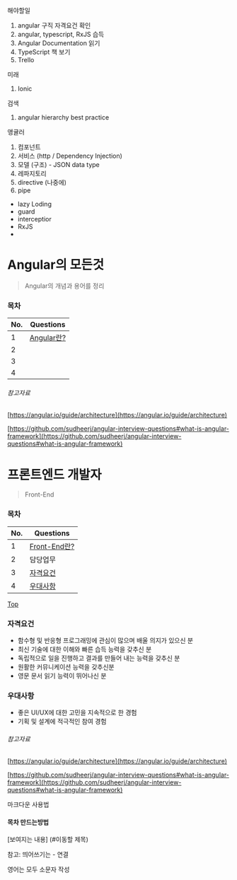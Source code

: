 

해야할일

1. angular 구직 자격요건 확인
2. angular, typescript, RxJS 습득
3. Angular Documentation 읽기
4. TypeScript 책 보기
5. Trello 

미래

1. Ionic



검색

1. angular hierarchy best practice



앵귤러

1. 컴포넌트
2. 서비스 (http / Dependency Injection)
3. 모델 (구조) - JSON data type
4. 레파지토리
5. directive (나중에)
6. pipe



- lazy Loding
- <auth> guard
- interceptior
- RxJS
- ​         

# Angular의 모든것

>Angular의 개념과 용어를 정리

### 목차

| No.  | Questions                      |
| ---- | ------------------------------ |
| 1    | [Angular란?](#what-is-angular) |
| 2    |                                |
| 3    |                                |
| 4    |                                |





###### 참고자료

[https://angular.io/guide/architecture](https://angular.io/guide/architecture)

[https://github.com/sudheerj/angular-interview-questions#what-is-angular-framework](https://github.com/sudheerj/angular-interview-questions#what-is-angular-framework)





# 프론트엔드 개발자

> Front-End

### 목차

| No.  | Questions                         |
| ---- | --------------------------------- |
| 1    | [Front-End란?](#what-is-FrontEnd) |
| 2    | 담당업무                          |
| 3    | [자격요건](#자격요건)             |
| 4    | [우대사항](#우대사항)             |



[Top](#목차)

### 자격요건

- 함수형 및 반응형 프로그래밍에 관심이 많으며 배울 의지가 있으신 분
- 최신 기술에 대한 이해와 빠른 습득 능력을 갖추신 분
- 독립적으로 일을 진행하고 결과를 만들어 내는 능력을 갖추신 분
- 원활한 커뮤니케이션 능력을 갖추신분
- 영문 문서 읽기 능력이 뛰어나신 분

### 우대사항

- 좋은 UI/UX에 대한 고민을 지속적으로 한 경험
- 기획 및 설계에 적극적인 참여 경험 



###### 참고자료

[https://angular.io/guide/architecture](https://angular.io/guide/architecture)

[https://github.com/sudheerj/angular-interview-questions#what-is-angular-framework](https://github.com/sudheerj/angular-interview-questions#what-is-angular-framework)



마크다운 사용법

#### 목차 만드는방법

[보여지는 내용] (#이동할 제목)

참고: 띄어쓰기는 - 연결 

영어는 모두 소문자 작성






